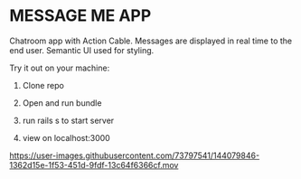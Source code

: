 # MESSAGE ME APP

Chatroom app with Action Cable. Messages are displayed in real time to the end user. Semantic UI used for styling.

Try it out on your machine:

1. Clone repo

2. Open and run bundle

3. run rails s to start server

4. view on localhost:3000




https://user-images.githubusercontent.com/73797541/144079846-1362d15e-1f53-451d-9fdf-13c64f6366cf.mov

